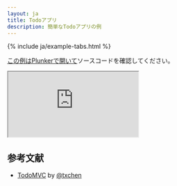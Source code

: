 ```yaml
---
layout: ja
title: Todoアプリ
description: 簡単なTodoアプリの例
---
```


{% include ja/example-tabs.html %}

[この例はPlunkerで開いて](http://riotjs.com/examples/plunker/?app=todo-app)ソースコードを確認してください。

<iframe src="http://riotjs.com/examples/todo-app"></iframe>

## 参考文献

- [TodoMVC](http://todomvc.com/examples/riotjs/) by [@txchen](https://github.com/txchen)
